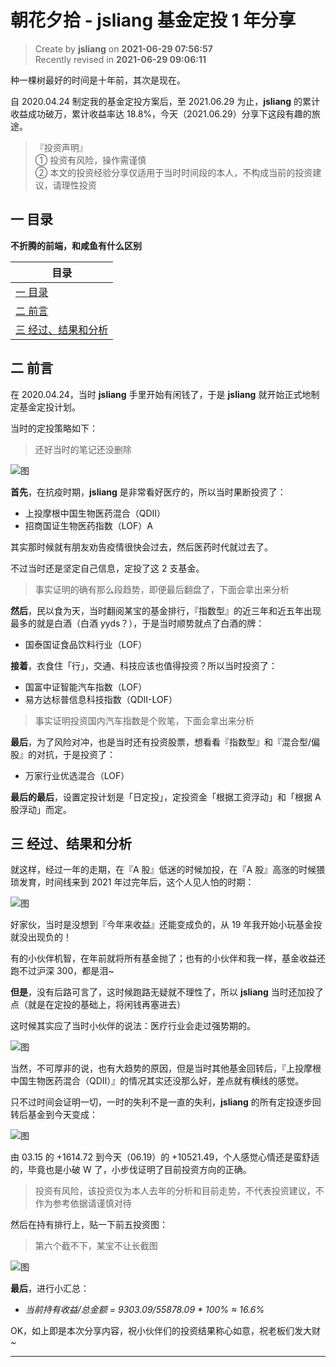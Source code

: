 朝花夕拾 - jsliang 基金定投 1 年分享
===

> Create by **jsliang** on **2021-06-29 07:56:57**  
> Recently revised in **2021-06-29 09:06:11**

种一棵树最好的时间是十年前，其次是现在。

自 2020.04.24 制定我的基金定投方案后，至 2021.06.29 为止，**jsliang** 的累计收益成功破万，累计收益率达 18.8%，今天（2021.06.29）分享下这段有趣的旅途。

> 『投资声明』  
> ① 投资有风险，操作需谨慎  
> ② 本文的投资经验分享仅适用于当时时间段的本人，不构成当前的投资建议，请理性投资

<!-- 目录开始 -->
## 一 目录

**不折腾的前端，和咸鱼有什么区别**

| 目录 |
| --- |
| [一 目录](#chapter-one) |
| [二 前言](#chapter-two) |
| [三 经过、结果和分析](#chapter-three) |
<!-- 目录结束 -->

## 二 前言



在 2020.04.24，当时 **jsliang** 手里开始有闲钱了，于是 **jsliang** 就开始正式地制定基金定投计划。

当时的定投策略如下：

> 还好当时的笔记还没删除

![图](./img/06-29-01.png)

**首先**，在抗疫时期，**jsliang** 是非常看好医疗的，所以当时果断投资了：

* 上投摩根中国生物医药混合（QDII）
* 招商国证生物医药指数（LOF）A

其实那时候就有朋友劝告疫情很快会过去，然后医药时代就过去了。

不过当时还是坚定自己信息，定投了这 2 支基金。

> 事实证明的确有那么段趋势，即便最后翻盘了，下面会拿出来分析

**然后**，民以食为天，当时翻阅某宝的基金排行，『指数型』的近三年和近五年出现最多的就是白酒（白酒 yyds？），于是当时顺势就点了白酒的牌：

* 国泰国证食品饮料行业（LOF）

**接着**，衣食住「行」，交通、科技应该也值得投资？所以当时投资了：

* 国富中证智能汽车指数（LOF）
* 易方达标普信息科技指数（QDII-LOF）

> 事实证明投资国内汽车指数是个败笔，下面会拿出来分析

**最后**，为了风险对冲，也是当时还有投资股票，想看看『指数型』和『混合型/偏股』的对抗，于是投资了：

* 万家行业优选混合（LOF）

**最后的最后**，设置定投计划是「日定投」，定投资金「根据工资浮动」和「根据 A 股浮动」而定。

## 三 经过、结果和分析



就这样，经过一年的走期，在『A 股』低迷的时候加投，在『A 股』高涨的时候猥琐发育，时间线来到 2021 年过完年后，这个人见人怕的时期：

![图](./img/06-29-02.jpg)

好家伙，当时是没想到『今年来收益』还能变成负的，从 19 年我开始小玩基金投就没出现负的！

有的小伙伴机智，在年前就将所有基金抛了；也有的小伙伴和我一样，基金收益还跑不过沪深 300，都是泪~

**但是**，没有后路可言了，这时候跑路无疑就不理性了，所以 **jsliang** 当时还加投了点（就是在定投的基础上，将闲钱再塞进去）

这时候其实应了当时小伙伴的说法：医疗行业会走过强势期的。

![图](./img/06-29-03.jpg)

当然，不可厚非的说，也有大趋势的原因，但是当时其他基金回转后，『上投摩根中国生物医药混合（QDII）』的情况其实还没那么好，差点就有横线的感觉。

只不过时间会证明一切，一时的失利不是一直的失利，**jsliang** 的所有定投逐步回转后基金到今天变成：

![图](./img/06-29-04.jpg)

由 03.15 的 +1614.72 到今天（06.19）的 +10521.49，个人感觉心情还是蛮舒适的，毕竟也是小破 W 了，小步伐证明了目前投资方向的正确。

> 投资有风险，该投资仅为本人去年的分析和目前走势，不代表投资建议，不作为参考依据请谨慎对待

然后在持有排行上，贴一下前五投资图：

> 第六个截不下，某宝不让长截图

![图](./img/06-29-05.jpg)

**最后**，进行小汇总：

* *当前持有收益/总金额 = 9303.09/55878.09 * 100% ≈ 16.6%*

OK，如上即是本次分享内容，祝小伙伴们的投资结果称心如意，祝老板们发大财~

---


